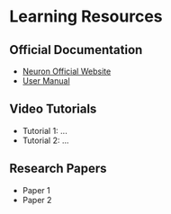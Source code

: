 # Learning Resources

## Official Documentation
- [Neuron Official Website](http://...)
- [User Manual](http://...)

## Video Tutorials
- Tutorial 1: ...
- Tutorial 2: ...

## Research Papers
- Paper 1
- Paper 2
